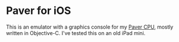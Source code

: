 # Paver for iOS

This is an emulator with a graphics console for my [Paver CPU](https://github.com/Dosflange/Paver), mostly written in Objective-C.
I've tested this on an old iPad mini.

